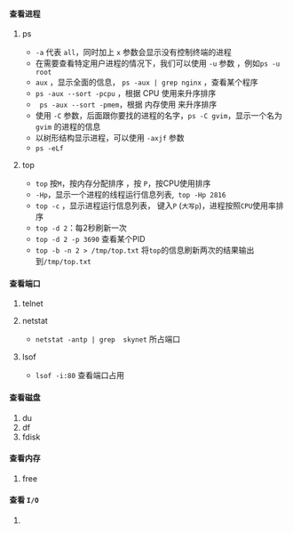 #### 查看进程 
1. ps 
    *  `-a` 代表 `all`，同时加上 `x` 参数会显示没有控制终端的进程
    *  在需要查看特定用户进程的情况下，我们可以使用 `-u` 参数 ，例如`ps -u root `
    * `aux` ，显示全面的信息， `ps -aux | grep nginx` ，查看某个程序
    * `ps -aux --sort -pcpu` ，根据 CPU 使用来升序排序
    * ` ps -aux --sort -pmem`，根据 内存使用 来升序排序
    * 使用 ``-C`` 参数，后面跟你要找的进程的名字，`ps -C gvim`，显示一个名为 `gvim` 的进程的信息
    * 以树形结构显示进程，可以使用 `-axjf` 参数
    * `ps -eLf`

2. top
    * `top` 按`M`，按内存分配排序 ，按 `P`，按CPU使用排序
    * `-Hp`，显示一个进程的线程运行信息列表,` top -Hp 2816`
    * `top -c` ，显示进程运行信息列表， 键入`P` (`大写p`)，进程按照`CPU`使用率排序
    * `top -d 2`：每2秒刷新一次
    * `top -d 2 -p 3690` 查看某个PID
    * `top -b -n 2 > /tmp/top.txt` 将`top`的信息刷新两次的结果输出到`/tmp/top.txt`


#### 查看端口
1. telnet 
2. netstat
    * `netstat -antp | grep  skynet`   所占端口

3. lsof 
    * `lsof -i:80`  查看端口占用

#### 查看磁盘
1. du 
2. df 
3. fdisk


#### 查看内存
1. free 

#### 查看 `I/O`
1. 
